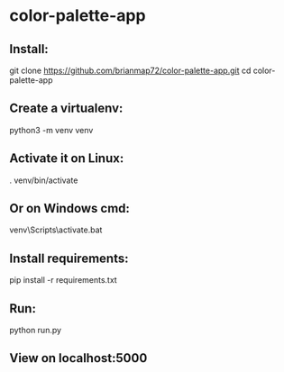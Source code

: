 # color-palette-app


## Install:

git clone https://github.com/brianmap72/color-palette-app.git 
cd color-palette-app

## Create a virtualenv:

python3 -m venv venv   

## Activate it on Linux:

. venv/bin/activate  

## Or on Windows cmd:

venv\Scripts\activate.bat  

## Install requirements:

pip install -r requirements.txt  

## Run:

python run.py

## View on localhost:5000
